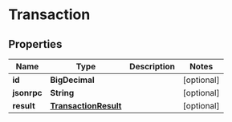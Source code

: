 

# Transaction


## Properties

Name | Type | Description | Notes
------------ | ------------- | ------------- | -------------
**id** | **BigDecimal** |  |  [optional]
**jsonrpc** | **String** |  |  [optional]
**result** | [**TransactionResult**](TransactionResult.md) |  |  [optional]



